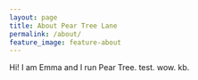 ```yaml
---
layout: page
title: About Pear Tree Lane
permalink: /about/
feature_image: feature-about
---
```


Hi! I am Emma and I run Pear Tree. test. wow. kb.